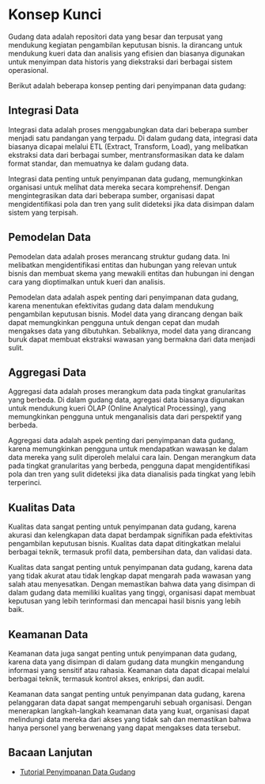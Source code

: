 # Konsep Kunci

Gudang data adalah repositori data yang besar dan terpusat yang mendukung kegiatan pengambilan keputusan bisnis. Ia dirancang untuk mendukung kueri data dan analisis yang efisien dan biasanya digunakan untuk menyimpan data historis yang diekstraksi dari berbagai sistem operasional.

Berikut adalah beberapa konsep penting dari penyimpanan data gudang:

## **Integrasi Data**

Integrasi data adalah proses menggabungkan data dari beberapa sumber menjadi satu pandangan yang terpadu. Di dalam gudang data, integrasi data biasanya dicapai melalui ETL (Extract, Transform, Load), yang melibatkan ekstraksi data dari berbagai sumber, mentransformasikan data ke dalam format standar, dan memuatnya ke dalam gudang data.

Integrasi data penting untuk penyimpanan data gudang, memungkinkan organisasi untuk melihat data mereka secara komprehensif. Dengan mengintegrasikan data dari beberapa sumber, organisasi dapat mengidentifikasi pola dan tren yang sulit dideteksi jika data disimpan dalam sistem yang terpisah.

## **Pemodelan Data**

Pemodelan data adalah proses merancang struktur gudang data. Ini melibatkan mengidentifikasi entitas dan hubungan yang relevan untuk bisnis dan membuat skema yang mewakili entitas dan hubungan ini dengan cara yang dioptimalkan untuk kueri dan analisis.

Pemodelan data adalah aspek penting dari penyimpanan data gudang, karena menentukan efektivitas gudang data dalam mendukung pengambilan keputusan bisnis. Model data yang dirancang dengan baik dapat memungkinkan pengguna untuk dengan cepat dan mudah mengakses data yang dibutuhkan. Sebaliknya, model data yang dirancang buruk dapat membuat ekstraksi wawasan yang bermakna dari data menjadi sulit.

## **Aggregasi Data**

Aggregasi data adalah proses merangkum data pada tingkat granularitas yang berbeda. Di dalam gudang data, agregasi data biasanya digunakan untuk mendukung kueri OLAP (Online Analytical Processing), yang memungkinkan pengguna untuk menganalisis data dari perspektif yang berbeda.

Aggregasi data adalah aspek penting dari penyimpanan data gudang, karena memungkinkan pengguna untuk mendapatkan wawasan ke dalam data mereka yang sulit diperoleh melalui cara lain. Dengan merangkum data pada tingkat granularitas yang berbeda, pengguna dapat mengidentifikasi pola dan tren yang sulit dideteksi jika data dianalisis pada tingkat yang lebih terperinci.

## **Kualitas Data**

Kualitas data sangat penting untuk penyimpanan data gudang, karena akurasi dan kelengkapan data dapat berdampak signifikan pada efektivitas pengambilan keputusan bisnis. Kualitas data dapat ditingkatkan melalui berbagai teknik, termasuk profil data, pembersihan data, dan validasi data.

Kualitas data sangat penting untuk penyimpanan data gudang, karena data yang tidak akurat atau tidak lengkap dapat mengarah pada wawasan yang salah atau menyesatkan. Dengan memastikan bahwa data yang disimpan di dalam gudang data memiliki kualitas yang tinggi, organisasi dapat membuat keputusan yang lebih terinformasi dan mencapai hasil bisnis yang lebih baik.

## **Keamanan Data**

Keamanan data juga sangat penting untuk penyimpanan data gudang, karena data yang disimpan di dalam gudang data mungkin mengandung informasi yang sensitif atau rahasia. Keamanan data dapat dicapai melalui berbagai teknik, termasuk kontrol akses, enkripsi, dan audit.

Keamanan data sangat penting untuk penyimpanan data gudang, karena pelanggaran data dapat sangat mempengaruhi sebuah organisasi. Dengan menerapkan langkah-langkah keamanan data yang kuat, organisasi dapat melindungi data mereka dari akses yang tidak sah dan memastikan bahwa hanya personel yang berwenang yang dapat mengakses data tersebut.

## **Bacaan Lanjutan**

- [Tutorial Penyimpanan Data Gudang](https://www.tutorialspoint.com/dwh/)
